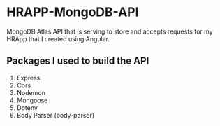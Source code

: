 # HRAPP-MongoDB-API
MongoDB Atlas API that is serving to store and accepts requests for my HRApp that I created using Angular.

## Packages I used to build the API
1. Express 
2. Cors 
3. Nodemon 
4. Mongoose
5. Dotenv
6. Body Parser (body-parser)


